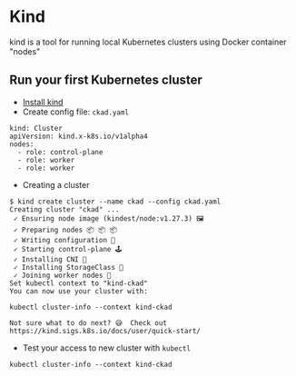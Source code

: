 # Kind
kind is a tool for running local Kubernetes clusters using Docker container "nodes"

## Run your first Kubernetes cluster
- [Install kind](https://kind.sigs.k8s.io/docs/user/quick-start/)
- Create config file: `ckad.yaml`
```
kind: Cluster
apiVersion: kind.x-k8s.io/v1alpha4
nodes:
  - role: control-plane
  - role: worker
  - role: worker
```

- Creating a cluster
```
$ kind create cluster --name ckad --config ckad.yaml
Creating cluster "ckad" ...
 ✓ Ensuring node image (kindest/node:v1.27.3) 🖼
 ✓ Preparing nodes 📦 📦 📦  
 ✓ Writing configuration 📜 
 ✓ Starting control-plane 🕹️ 
 ✓ Installing CNI 🔌 
 ✓ Installing StorageClass 💾 
 ✓ Joining worker nodes 🚜 
Set kubectl context to "kind-ckad"
You can now use your cluster with:

kubectl cluster-info --context kind-ckad

Not sure what to do next? 😅  Check out https://kind.sigs.k8s.io/docs/user/quick-start/
```

- Test your access to new cluster with `kubectl`
```
kubectl cluster-info --context kind-ckad
```
